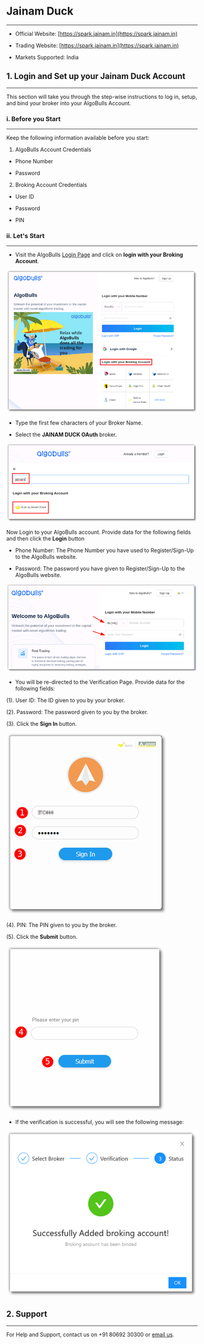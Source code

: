 # Jainam Duck
---
* Official Website: [https://spark.jainam.in](https://spark.jainam.in)

* Trading Website: [https://spark.jainam.in](https://spark.jainam.in)

* Markets Supported: India

## 1. Login and Set up your Jainam Duck Account 
---
This section will take you through the step-wise instructions to log in, setup, and bind your broker into your AlgoBulls Account.

### i. Before you Start
---
Keep the following information available before you start:

1) AlgoBulls Account Credentials

* Phone Number

* Password

2) Broking Account Credentials

* User ID
      
* Password
      
* PIN

### ii. Let's Start
---
* Visit the AlgoBulls [Login Page](https://app.algobulls.com/user/login) and click on **login with your Broking Account**.

[ ![JainamDuck](imgs/algo_home.png "Click to Enlarge or Ctrl+Click to open in a new Tab") ](imgs/algo_home.png)

* Type the first few characters of your Broker Name.

* Select the **JAINAM DUCK OAuth** broker.

[ ![JainamDuck](imgs/jainamduck/jainam_login.png "Click to Enlarge or Ctrl+Click to open in a new Tab") ](imgs/jainamduck/jainam_login.png)

Now Login to your AlgoBulls account. Provide data for the following fields and then click the **Login** button

* Phone Number: The Phone Number you have used to Register/Sign-Up to the AlgoBulls website.

* Password: The password you have given to Register/Sign-Up to the AlgoBulls website.

[ ![JainamDuck](imgs/sign-in-2.png "Click to Enlarge or Ctrl+Click to open in a new Tab") ](imgs/sign-in-2.png)

* You will be re-directed to the Verification Page. Provide data for the following fields:

(1). User ID: The ID given to you by your broker.

(2). Password: The password given to you by the broker.

(3). Click the **Sign In** button.

[ ![JainamDuck](imgs/jainamduck/jainam_2.png "Click to Enlarge or Ctrl+Click to open in a new Tab") ](imgs/jainamduck/jainam_2.png)

(4). PIN: The PIN given to you by the broker.

(5). Click the **Submit** button.

[ ![JainamDuck](imgs/jainamduck/jainam_3.png "Click to Enlarge or Ctrl+Click to open in a new Tab") ](imgs/jainamduck/jainam_3.png)

* If the verification is successful, you will see the following message:

[ ![JainamDuck](imgs/success_login.png "Click to Enlarge or Ctrl+Click to open in a new Tab") ](imgs/success_login.png)

## 2. Support
---
For Help and Support, contact us on +91 80692 30300 or [email us](mailto:support@algobulls.com).
